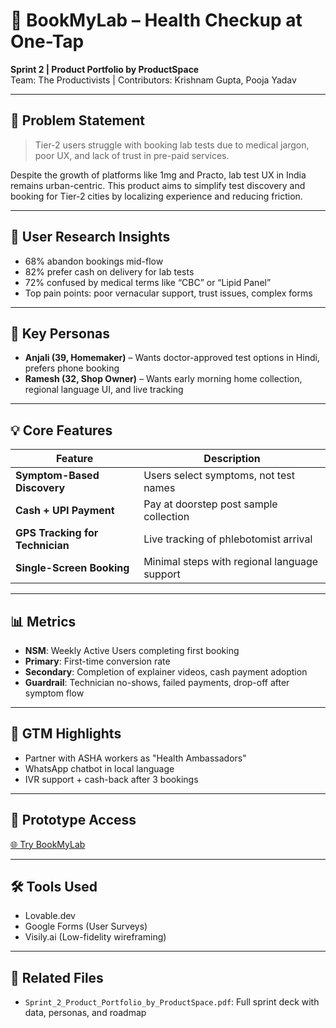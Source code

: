 # 🧪 BookMyLab – Health Checkup at One-Tap  
**Sprint 2 | Product Portfolio by ProductSpace**  
Team: The Productivists | Contributors: Krishnam Gupta, Pooja Yadav  

---

## 📌 Problem Statement

> Tier-2 users struggle with booking lab tests due to medical jargon, poor UX, and lack of trust in pre-paid services.

Despite the growth of platforms like 1mg and Practo, lab test UX in India remains urban-centric. This product aims to simplify test discovery and booking for Tier-2 cities by localizing experience and reducing friction.

---

## 👤 User Research Insights

- 68% abandon bookings mid-flow  
- 82% prefer cash on delivery for lab tests  
- 72% confused by medical terms like “CBC” or “Lipid Panel”  
- Top pain points: poor vernacular support, trust issues, complex forms

---

## 👥 Key Personas

- **Anjali (39, Homemaker)** – Wants doctor-approved test options in Hindi, prefers phone booking  
- **Ramesh (32, Shop Owner)** – Wants early morning home collection, regional language UI, and live tracking  

---

## 💡 Core Features

| Feature                    | Description                                                           |
|----------------------------|-----------------------------------------------------------------------|
| **Symptom-Based Discovery**| Users select symptoms, not test names                                 |
| **Cash + UPI Payment**     | Pay at doorstep post sample collection                                |
| **GPS Tracking for Technician** | Live tracking of phlebotomist arrival                              |
| **Single-Screen Booking**  | Minimal steps with regional language support                          |

---

## 📊 Metrics

- **NSM**: Weekly Active Users completing first booking  
- **Primary**: First-time conversion rate  
- **Secondary**: Completion of explainer videos, cash payment adoption  
- **Guardrail**: Technician no-shows, failed payments, drop-off after symptom flow

---

## 🚀 GTM Highlights

- Partner with ASHA workers as "Health Ambassadors"  
- WhatsApp chatbot in local language  
- IVR support + cash-back after 3 bookings

---

## 🔗 Prototype Access  
[🌐 Try BookMyLab](https://bookmylab.lovable.app/)  

---

## 🛠 Tools Used

- Lovable.dev  
- Google Forms (User Surveys)  
- Visily.ai (Low-fidelity wireframing)

---

## 📎 Related Files

- `Sprint_2_Product_Portfolio_by_ProductSpace.pdf`: Full sprint deck with data, personas, and roadmap
